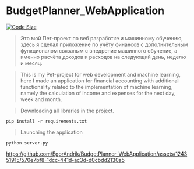 # BudgetPlanner_WebApplication

[![Code Size](https://img.shields.io/github/languages/code-size/EgorAndrik/BudgetPlanner_WebApplication)](https://github.com/EgorAndrik/BudgetPlanner_WebApplication)

> Это мой Пет-проект по веб разработке и машинному обучению, здесь я сделал приложение по учёту финансов с дополнительным функционалом связаным с внедрение машинного обучение, а именно расчёта доходов и расходов на следующий день, неделю и месяц.

> This is my Pet-project for web development and machine learning, here I made an application for financial accounting with additional functionality related to the implementation of machine learning, namely the calculation of income and expenses for the next day, week and month.

> Downloading all libraries in the project.

```
pip install -r requirements.txt
```

> Launching the application
```
python server.py
```

https://github.com/EgorAndrik/BudgetPlanner_WebApplication/assets/124351915/570e7bf8-1dcc-441d-ac3d-d0cbdd2130a5

